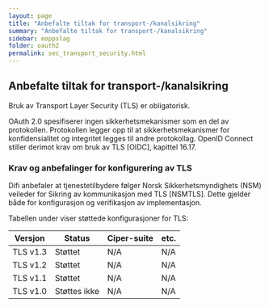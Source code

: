 ```yaml
---
layout: page
title: "Anbefalte tiltak for transport-/kanalsikring"
summary: "Anbefalte tiltak for transport-/kanalsikring"
sidebar: eoppslag
folder: oauth2
permalink: sec_transport_security.html
---
```


## Anbefalte tiltak for transport-/kanalsikring

Bruk av Transport Layer Security (TLS) er obligatorisk.

OAuth 2.0 spesifiserer ingen sikkerhetsmekanismer som en del av protokollen. Protokollen legger opp til at sikkerhetsmekanismer for konfidensialitet og integritet legges til andre protokollag. OpenID Connect stiller derimot krav om bruk av TLS [OIDC], kapittel 16.17. 

### Krav og anbefalinger for konfigurering av TLS

Difi anbefaler at tjenestetilbydere følger Norsk Sikkerhetsmyndighets (NSM) veileder for Sikring av kommunikasjon med TLS [NSMTLS]. Dette gjelder både for konfigurasjon og verifikasjon av implementasjon.

Tabellen under viser støttede konfigurasjoner for TLS:

Versjon | Status | Ciper-suite | etc.
--- | --- | --- | ---
TLS v1.3 | Støttet  | N/A  | N/A  
TLS v1.2 | Støttet  | N/A | N/A
TLS v1.1 | Støttet | N/A | N/A
TLS v1.0 | Støttes ikke | N/A | N/A 


